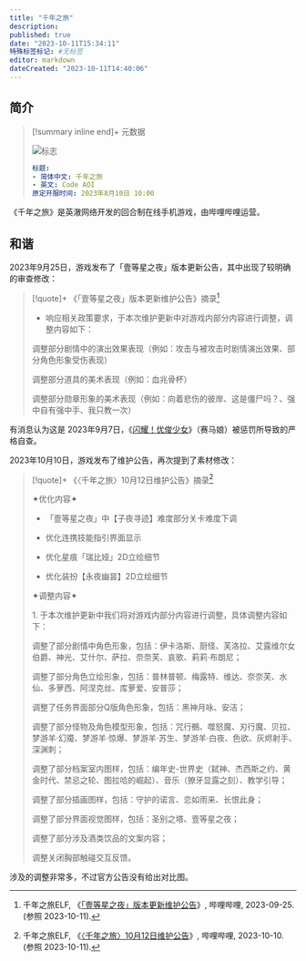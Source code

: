 ```yaml
---
title: "千年之旅"
description:
published: true
date: "2023-10-11T15:34:11"
特殊标签标记: #无标签
editor: markdown
dateCreated: "2023-10-11T14:40:06"
---
```


## 简介

> [!summary inline end]+ 元数据
>
> ![标志](https://s3.tebi.io/ggame/ShareX/game_千年之旅_logo.webp)
>
> ```yaml
> 标题:
> - 简体中文: 千年之旅
> - 英文: Code AOI
> 原定开服时间: 2023年8月10日 10:00
> ```

《千年之旅》是英澈网络开发的回合制在线手机游戏，由哔哩哔哩运营。

## 和谐

2023年9月25日，游戏发布了「壹等星之夜」版本更新公告，其中出现了较明确的审查修改：

> [!quote]+ 《「壹等星之夜」版本更新维护公告》摘录[^23320]
>
> +   响应相关政策要求，于本次维护更新中对游戏内部分内容进行调整，调整内容如下：
>
> 调整部分剧情中的演出效果表现（例如：攻击与被攻击时剧情演出效果、部分角色形象受伤表现）
>
> 调整部分道具的美术表现（例如：血兆骨杯）
>
> 调整部分勋章形象的美术表现（例如：向着悲伤的彼岸、这是僵尸吗？、强中自有强中手、我只教一次）

[^23320]: 千年之旅ELF, 《[「壹等星之夜」版本更新维护公告](https://web.archive.org/web/20231011062338/https://www.bilibili.com/read/cv26723320/)》, 哔哩哔哩, 2023-09-25. (参照 2023-10-11).

有消息认为这是 2023年9月7日，《[闪耀！优俊少女](/game/赛马娘.md#大陆服下架)》（赛马娘）被惩罚所导致的严格自查。

2023年10月10日，游戏发布了维护公告，再次提到了素材修改：

> [!quote]+ 《〈千年之旅〉10月12日维护公告》摘录[^82706]
>
> ✦优化内容✦
>
> +   「壹等星之夜」中【子夜寻迹】难度部分关卡难度下调
>
> +   优化连携技能指引界面显示
>
> +   优化星痕「瑞比娅」2D立绘细节
>
> +   优化装扮【永夜幽昙】2D立绘细节
>
> ✦调整内容✦
>
> 1\.  于本次维护更新中我们将对游戏内部分内容进行调整，具体调整内容如下：
>
> 调整了部分剧情中角色形象，包括：伊卡洛斯、厨怪、芙洛拉、艾露维尔女伯爵、神光、艾什尔、萨拉、奈奈芙、哀歌、莉莉·布朗尼；
>
> 调整了部分角色立绘形象，包括：普林普顿、梅露特、维达、奈奈芙、水仙、多萝西、阿涅克丝、库萝爱、安普莎；
>
> 调整了任务界面部分Q版角色形象，包括：黑神月咏、安洁；
>
> 调整了部分怪物及角色模型形象，包括：咒行鵺、噬怒魔、刃行魔、贝拉、梦游羊·幻魇、梦游羊·惊爆、梦游羊·苏生、梦游羊·白夜、色欲、灰烬射手、深渊刺；
>
> 调整了部分档案室内图样，包括：编年史-世界史（弑神、杰西斯之约、黄金时代、禁忌之轮、图拉哈的崛起）、音乐（獠牙显露之刻）、教学引导；
>
> 调整了部分插画图样，包括：守护的诺言、恋如雨来、长恨此身；
>
> 调整了部分界面视觉图样，包括：圣别之塔、壹等星之夜；
>
> 调整了部分涉及酒类饮品的文案内容；
>
> 调整关闭胸部触碰交互反馈。

[^82706]: 千年之旅ELF, 《[〈千年之旅〉10月12日维护公告](https://web.archive.org/web/20231011061815/https://www.bilibili.com/read/cv26982706/)》, 哔哩哔哩, 2023-10-10. (参照 2023-10-11).

涉及的调整非常多，不过官方公告没有给出对比图。
